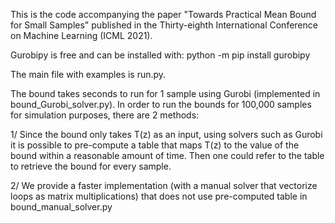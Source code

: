 This is the code accompanying the paper "Towards Practical Mean Bound for Small Samples" published in the Thirty-eighth International Conference on Machine Learning (ICML 2021).

Gurobipy is free and can be installed with: 
python -m pip install gurobipy

The main file with examples is run.py.

The bound takes seconds to run for 1 sample using Gurobi (implemented in bound_Gurobi_solver.py). In order to run the bounds for 100,000 samples for simulation purposes, there are 2 methods:

1/ Since the bound only takes T(z) as an input, using solvers such as Gurobi it is possible to pre-compute a table that maps T(z) to the value of the bound within a reasonable amount of time. Then one could refer to the table to retrieve the bound for every sample.

2/ We provide a faster implementation (with a manual solver that vectorize loops as matrix multiplications) that does not use pre-computed table in bound_manual_solver.py
